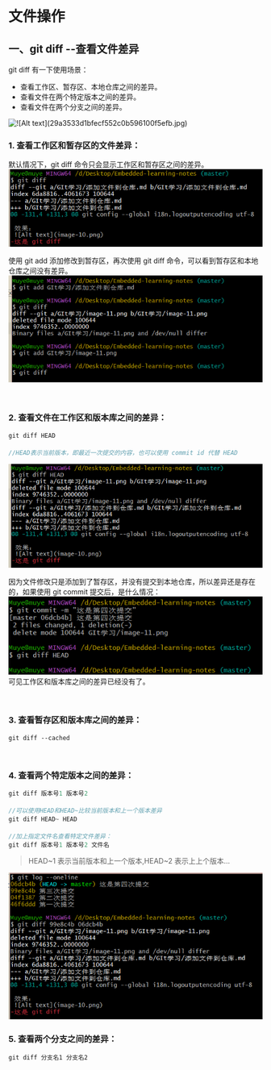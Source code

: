 # 文件操作

## 一、git diff --查看文件差异

git diff 有一下使用场景：

- 查看工作区、暂存区、本地仓库之间的差异。
- 查看文件在两个特定版本之间的差异。
- 查看文件在两个分支之间的差异。

![![!\[Alt text\](29a3533d1bfecf552c0b596100f5efb.jpg)](<git diff.jpg>)](<../Images/git diff.jpg>)
&emsp;

### 1. 查看工作区和暂存区的文件差异：

默认情况下，git diff 命令只会显示工作区和暂存区之间的差异。
![![Alt text](image-12.png)](../Images/image-12.png)

使用 git add 添加修改到暂存区，再次使用 git diff 命令，可以看到暂存区和本地仓库之间没有差异。
![![Alt text](image-11.png)](../Images/image-11.png)

&emsp;

### 2. 查看文件在工作区和版本库之间的差异：

```c
git diff HEAD

//HEAD表示当前版本，即最近一次提交的内容，也可以使用 commit id 代替 HEAD
```

![![Alt text](image-13.png)](../Images/image-13.png)

因为文件修改只是添加到了暂存区，并没有提交到本地仓库，所以差异还是存在的，如果使用 git commit 提交后，是什么情况：
![![Alt text](image-14.png)](../Images/image-14.png)
可见工作区和版本库之间的差异已经没有了。

&emsp;

### 3. 查看暂存区和版本库之间的差异：

```dotnetcli
git diff --cached
```

&emsp;

### 4. 查看两个特定版本之间的差异：

```c
git diff 版本号1 版本号2

//可以使用HEAD和HEAD~比较当前版本和上一个版本差异
git diff HEAD~ HEAD

//加上指定文件名查看特定文件差异：
git diff 版本号1 版本号2 文件名
```

> HEAD~1 表示当前版本和上一个版本,HEAD~2 表示上上个版本...

![![Alt text](image-15.png)](../Images/image-15.png)

### 5. 查看两个分支之间的差异：

```dotnetcli
git diff 分支名1 分支名2
```
